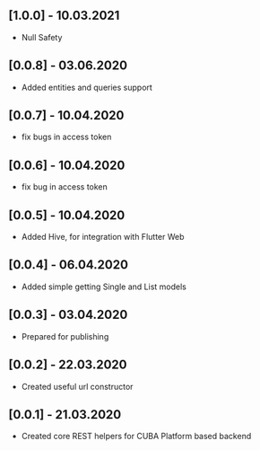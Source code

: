 ## [1.0.0] - 10.03.2021
* Null Safety

## [0.0.8] - 03.06.2020
* Added entities and queries support

## [0.0.7] - 10.04.2020

*  fix bugs in access token

## [0.0.6] - 10.04.2020

*  fix bug in access token

## [0.0.5] - 10.04.2020

* Added Hive, for integration with Flutter Web

## [0.0.4] - 06.04.2020

* Added simple getting Single and List models

## [0.0.3] - 03.04.2020

* Prepared for publishing

## [0.0.2] - 22.03.2020

* Created useful url constructor

## [0.0.1] - 21.03.2020
* Created core REST helpers for CUBA Platform based backend
